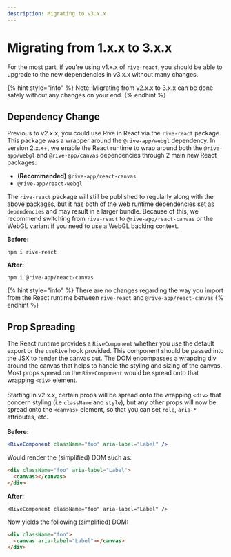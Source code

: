 ```yaml
---
description: Migrating to v3.x.x
---
```


# Migrating from 1.x.x to 3.x.x

For the most part, if you're using v1.x.x of `rive-react`, you should be able to upgrade to the new dependencies in v3.x.x without many changes.

{% hint style="info" %}
Note: Migrating from v2.x.x to 3.x.x can be done safely without any changes on your end.
{% endhint %}

## Dependency Change

Previous to v2.x.x, you could use Rive in React via the `rive-react` package. This package was a wrapper around the `@rive-app/webgl` dependency. In version 2.x.x+, we enable the React runtime to wrap around both the `@rive-app/webgl` and `@rive-app/canvas` dependencies through 2 main new React packages:

* **(Recommended)** `@rive-app/react-canvas`&#x20;
* `@rive-app/react-webgl`

The `rive-react` package will still be published to regularly along with the above packages, but it has both of the web runtime dependencies set as `dependencies` and may result in a larger bundle. Because of this, we recommend switching from `rive-react` to `@rive-app/react-canvas` or the WebGL variant if you need to use a WebGL backing context.

**Before:**

```
npm i rive-react
```

**After:**

```
npm i @rive-app/react-canvas
```

{% hint style="info" %}
There are no changes regarding the way you import from the React runtime between `rive-react` and `@rive-app/react-canvas`
{% endhint %}

## Prop Spreading

The React runtime provides a `RiveComponent` whether you use the default export or the `useRive` hook provided. This component should be passed into the JSX to render the canvas out. The DOM encompasses a wrapping div around the canvas that helps to handle the styling and sizing of the canvas. Most props spread on the `RiveComponent` would be spread onto that wrapping `<div>` element.\
\
Starting in v2.x.x, certain props will be spread onto the wrapping `<div>` that concern styling (i.e `className` and `style`), but any other props will now be spread onto the `<canvas>` element, so that you can set `role`, `aria-*` attributes, etc.\
\
**Before:**

```jsx
<RiveComponent className="foo" aria-label="Label" />
```

Would render the (simplified) DOM such as:

```html
<div className="foo" aria-label="Label">
  <canvas></canvas>
</div>
```

**After:**

```
<RiveComponent className="foo" aria-label="Label" />
```

Now yields the following (simplified) DOM:

```html
<div className="foo">
  <canvas aria-label="Label"></canvas>
</div>
```
